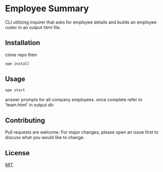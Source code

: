 # Employee Summary
CLI utilizing inquirer that asks for employee details and builds an employee roster in an output html file.

## Installation

clone repo then 

```bash
npm install
```

## Usage

```node.js
npm start
```

answer prompts for all company employees. once complete refer to 'team.html' in output dir.

## Contributing
Pull requests are welcome. For major changes, please open an issue first to discuss what you would like to change.

## License
[MIT](https://choosealicense.com/licenses/mit/)
